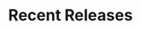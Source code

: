 ---
layout: playlist
title: "Recent Releases"
startDate: 2024
endDate: under development
songs: [
    hookdrop,
    baby-defendant,
    empty-casino,
    codes-vocal,
    bubble-house,
    ghosts-of-failure,
    days-like-that,
    hey,
    eternity,
    blurry-eternity,
    all-i-ever-want,
    desert-dream,
    mac-guitar,
    kirby-one,
    candy-rain,
    scars,
    vinyl-trap,
    soul-rhodes,
]
---